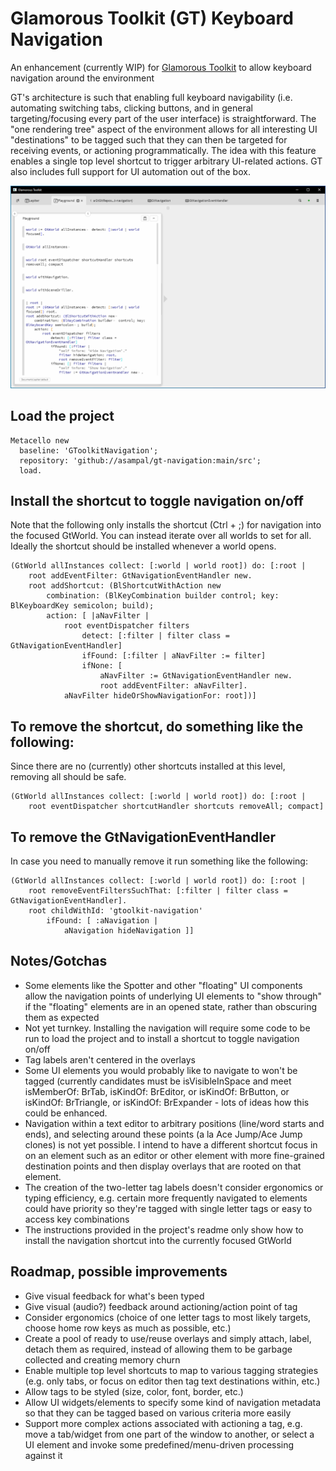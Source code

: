 # Glamorous Toolkit (GT) Keyboard Navigation

An enhancement (currently WIP) for [Glamorous Toolkit](https://gtoolkit.com) to allow keyboard navigation around the environment

GT's architecture is such that enabling full keyboard navigability (i.e. automating switching tabs, clicking buttons, and in general targeting/focusing every part of the user interface) is straightforward. The "one rendering tree" aspect of the environment allows for all interesting UI "destinations" to be tagged such that they can then be targeted for receiving events, or actioning programmatically. The idea with this feature enables a single top level shortcut to trigger arbitrary UI-related actions. GT also includes full support for UI automation out of the box.

![Navigation Screencast](./GT-navigation.gif)

## Load the project

```smalltalk
Metacello new
  baseline: 'GToolkitNavigation';
  repository: 'github://asampal/gt-navigation:main/src';
  load.
```

## Install the shortcut to toggle navigation on/off

Note that the following only installs the shortcut (Ctrl + ;) for navigation into the focused GtWorld. You can instead iterate over all worlds to set for all. Ideally the shortcut should be installed whenever a world opens.

```smalltalk
(GtWorld allInstances collect: [:world | world root]) do: [:root |
	root addEventFilter: GtNavigationEventHandler new. 
	root addShortcut: (BlShortcutWithAction new 
		combination: (BlKeyCombination builder control; key: BlKeyboardKey semicolon; build);
		action: [ |aNavFilter |
			root eventDispatcher filters 
				detect: [:filter | filter class = GtNavigationEventHandler]
				ifFound: [:filter | aNavFilter := filter]
				ifNone: [
					aNavFilter := GtNavigationEventHandler new.
					root addEventFilter: aNavFilter].
			aNavFilter hideOrShowNavigationFor: root])]
```

## To remove the shortcut, do something like the following:

Since there are no (currently) other shortcuts installed at this level, removing all should be safe. 

```smalltalk
(GtWorld allInstances collect: [:world | world root]) do: [:root | 
	root eventDispatcher shortcutHandler shortcuts removeAll; compact]
```

## To remove the GtNavigationEventHandler

In case you need to manually remove it run something like the following:

```smalltalk
(GtWorld allInstances collect: [:world | world root]) do: [:root | 
	root removeEventFiltersSuchThat: [:filter | filter class = GtNavigationEventHandler].
	root childWithId: 'gtoolkit-navigation'
		ifFound: [ :aNavigation | 
			aNavigation hideNavigation ]]
```

## Notes/Gotchas

- Some elements like the Spotter and other "floating" UI components allow the navigation points of underlying UI elements to "show through" if the "floating" elements are in an opened state, rather than obscuring them as expected
- Not yet turnkey. Installing the navigation will require some code to be run to load the project and to install a shortcut to toggle navigation on/off
- Tag labels aren't centered in the overlays
- Some UI elements you would probably like to navigate to won't be tagged (currently candidates must be isVisibleInSpace and meet isMemberOf: BrTab,  isKindOf: BrEditor, or isKindOf: BrButton, or isKindOf: BrTriangle, or isKindOf: BrExpander - lots of ideas how this could be enhanced.
- Navigation within a text editor to arbitrary positions (line/word starts and ends), and selecting around these points (a la  Ace Jump/Ace Jump clones) is not yet possible. I intend to have a different shortcut focus in on an element such as an editor or other element with more fine-grained destination points and then display overlays that are rooted on that element.
- The creation of the two-letter tag labels doesn't consider ergonomics or typing efficiency, e.g. certain more frequently navigated to elements could have priority so they're tagged with single letter tags or easy to access key combinations
- The instructions provided in the project's readme only show how to install the navigation shortcut into the currently focused GtWorld

## Roadmap, possible improvements

- Give visual feedback for what's been typed
- Give visual (audio?) feedback around actioning/action point of tag
- Consider ergonomics (choice of one letter tags to most likely targets, choose home row keys as much as possible, etc.)
- Create a pool of ready to use/reuse overlays and simply attach, label, detach them as required, instead of allowing them to be garbage collected and creating memory churn
- Enable multiple top level shortcuts to map to various tagging strategies (e.g. only tabs, or focus on editor then tag text destinations within, etc.)
- Allow tags to be styled (size, color, font, border, etc.)
- Allow UI widgets/elements to specify some kind of navigation metadata so that they can be tagged based on various criteria more easily
- Support more complex actions associated with actioning a tag, e.g. move a tab/widget from one part of the window to another, or select a UI element and invoke some predefined/menu-driven processing against it
